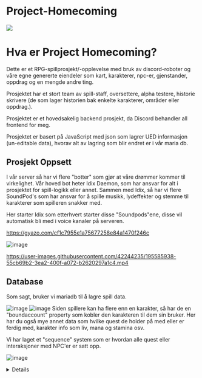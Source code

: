 # Project-Homecoming

![](https://cdn.discordapp.com/attachments/821492326626099253/1030073972202668042/project-1.gif)

Hva er Project Homecoming?
=============

Dette er et RPG-spillprosjekt/-opplevelse med bruk av discord-roboter og våre egne genererte eiendeler som kart, karakterer, npc-er, gjenstander, oppdrag og en mengde andre ting.

Prosjektet har et stort team av spill-staff, oversettere, alpha testere, historie skrivere (de som lager historien bak enkelte karakterer, områder eller oppdrag.).

Prosjektet er et hovedsakelig backend prosjekt, da Discord behandler all frontend for meg.

Prosjektet er basert på JavaScript med json som lagrer UED informasjon (un-editable data), hvorav alt av lagring som blir endret er i vår maria db.

Prosjekt Oppsett
-------------

I vår server så har vi flere "botter" som gjør at våre drømmer kommer til virkelighet.
Vår hoved bot heter Idix Daemon, som har ansvar for alt i prosjektet for spill-logikk eller annet. Sammen med Idix, så har vi flere SoundPod's som har ansvar for å spille musikk, lydeffekter og stemme til karakterer som spilleren snakker med.

Her starter Idix som etterhvert starter disse "Soundpods"ene, disse vil automatisk bli med i voice kanaler på serveren.

https://gyazo.com/cf1c7955e1a75677258e84a1470f246c

![image](https://user-images.githubusercontent.com/42244235/195585550-a5ee1d80-d1cf-4f46-ab71-b4069e56293b.png)

https://user-images.githubusercontent.com/42244235/195585938-55cb69b2-3ea2-400f-a072-b2620297a1c4.mp4

Database
-------------

Som sagt, bruker vi mariadb til å lagre spill data.

![image](https://user-images.githubusercontent.com/42244235/195586468-d070164c-ac16-4fcd-bf2a-c1baac7ad625.png)
![image](https://user-images.githubusercontent.com/42244235/195586528-e9715c57-4618-4291-a104-8182c5deb175.png)
Siden spillere kan ha flere enn en karakter, så har de en "boundaccount" property som kobler den karakteren til dem sin bruker.
Her har du også mye annet data som hvilke quest de holder på med eller er ferdig med, karakter info som liv, mana og stamina osv.

Vi har laget et "sequence" system som er hvordan alle quest eller interaksjoner med NPC'er er satt opp.

![image](https://user-images.githubusercontent.com/42244235/195586879-e0c42603-3012-496e-8bea-fe33bcae3943.png)

<details>
  ```javascript
    [
   {
      "type":"storytellersend",
      "message":"INTRO_1",
      "autoTranslate":true
   },
   {
      "type":"storytellersend",
      "message":"INTRO_2",
      "autoTranslate":true
   },
   {
      "type":"storytellersend",
      "message":"INTRO_3",
      "autoTranslate":true
   },
   {
      "type":"npcsendmessage",
      "npcid":1,
      "message":"INTRO_4",
      "autoTranslate":true
   },
   {
      "type":"charsendmessage",
      "message":"INTRO_5_%playerclass",
      "autoTranslate":true
   },
   {
      "type":"storytellersend",
      "message":"INTRO_6",
      "autoTranslate":true
   },
   {
      "type":"npcsendmessage",
      "npcid":1,
      "message":"INTRO_7_%playerclass",
      "autoTranslate":true,
      "buttonAction":{
         "action":"travel",
         "labelText":"travelButton",
         "buttonStyle":1,
         "action_valueType":"class",
         "action_value":{
            "Hunter":"shemkahora",
            "Warrior":"nathes",
            "Mage":"drandorranas"
         }
      }
   }
]
  ```
</details>
